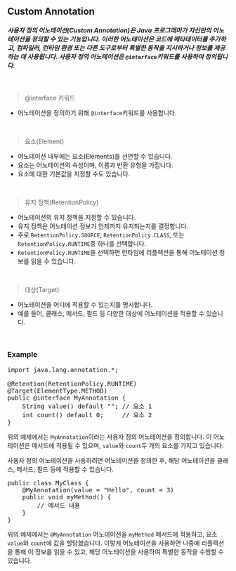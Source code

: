 ## Custom Annotation
##### 사용자 정의 어노테이션(Custom Annotation)은 Java 프로그래머가 자신만의 어노테이션을 정의할 수 있는 기능입니다. 이러한 어노테이션은 코드에 메타데이터를 추가하고, 컴파일러, 런타임 환경 또는 다른 도구로부터 특별한 동작을 지시하거나 정보를 제공하는 데 사용됩니다. 사용자 정의 어노테이션은 `@interface`키워드를 사용하여 정의됩니다.
<br>

> @interface 키워드
- 어노테이션을 정의하기 위해 `@interface`키워드를 사용합니다.
<br>

> 요소(Element)
- 어노테이션 내부에는 요소(Elements)를 선언할 수 있습니다.
- 요소는 어노테이션의 속성이며, 이름과 반환 유형을 가집니다.
- 요소에 대한 기본값을 지정할 수도 있습니다.
<br>

> 유지 정책(RetentionPolicy)
- 어노테이션의 유지 정책을 지정할 수 있습니다.
- 유지 정책은 어노테이션 정보가 언제까지 유지되는지를 결정합니다.
- 주로 `RetentionPolicy.SOURCE`, `RetentionPolicy.CLASS`, 또는 `RetentionPolicy.RUNTIME`중 하나를 선택합니다.
- `RetentionPolicy.RUNTIME`을 선택하면 런타임에 리플렉션을 통해 어노테이션 정보를 읽을 수 있습니다.
<br>

> 대상(Target)
- 어노테이션을 어디에 적용할 수 있는지를 명시합니다.
- 예를 들어, 클래스, 메서드, 필드 등 다양한 대상에 어노테이션을 적용할 수 있습니다.
<br>

### Example
<pre>
import java.lang.annotation.*;

@Retention(RetentionPolicy.RUNTIME)
@Target(ElementType.METHOD)
public @interface MyAnnotation {
    String value() default ""; // 요소 1
    int count() default 0;     // 요소 2
}
</pre>
위의 예제에서는 `MyAnnotation`이라는 사용자 정의 어노테이션을 정의합니다.
이 어노테이션은 메서드에 적용될 수 있으며, `value`와 `count`두 개의 요소를 가지고 있습니다.

사용자 정의 어노테이션을 사용하려면 어노테이션을 정의한 후, 해당 어노테이션을 클래스, 메서드, 필드 등에 적용할 수 있습니다.
<pre>
public class MyClass {
    @MyAnnotation(value = "Hello", count = 3)
    public void myMethod() {
        // 메서드 내용
    }
}
</pre>
위의 예제에서는 `@MyAnnotation` 어노테이션을 `myMethod` 메서드에 적용하고, 요소 `value`와 `count`에 값을 할당했습니다.
이렇게 어노테이션을 사용하면 나중에 리플렉션을 통해 이 정보를 읽을 수 있고, 해당 어노테이션을 사용하여 특별한 동작을 수행할 수 있습니다.
